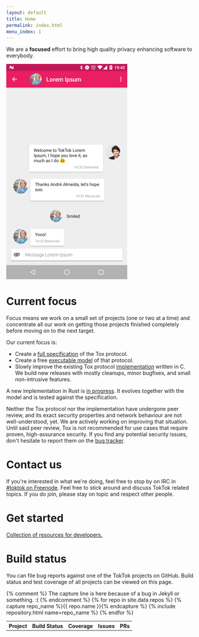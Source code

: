 ```yaml
---
layout: default
title: Home
permalink: index.html
menu_index: 1
---
```


We are a **focused** effort to bring high quality privacy enhancing software
to everybody.

![TokTok Android client](static/img/toktok/chat-small.png)

# Current focus

Focus means we work on a small set of projects (one or two at a time) and
concentrate all our work on getting those projects finished completely before
moving on to the next target.

Our current focus is:

-   Create a [full specification](spec.html) of the Tox protocol.
-   Create a free [executable model](https://github.com/TokTok/hs-toxcore) of
    that protocol.
-   Slowly improve the existing Tox protocol
    [implementation](https://github.com/TokTok/c-toxcore) written in C. We
    build new releases with mostly cleanups, minor bugfixes, and small
    non-intrusive features.

A new implementation in Rust is [in progress](https://github.com/zetok/tox).
It evolves together with the model and is tested against the specification.

Neither the Tox protocol nor the implementation have undergone peer review,
and its exact security properties and network behaviour are not
well-understood, yet. We are actively working on improving that situation.
Until said peer review, Tox is not recommended for use cases that require
proven, high-assurance security. If you find any potential security issues,
don't hesitate to report them on the [bug
tracker](https://github.com/TokTok/c-toxcore/issues).

# Contact us

If you're interested in what we're doing, feel free to stop by on IRC in
[#toktok on Freenode](irc://irc.freenode.net/#toktok). Feel free to stick
around and discuss TokTok related topics. If you do join, please stay on topic
and respect other people.

# Get started

[Collection of resources for developers.](get-started.html)

# Build status

You can file bug reports against one of the TokTok projects on GitHub. Build
status and test coverage of all projects can be viewed on this page.

<table>
  <tr>
    <th>Project</th>
    <th>Build Status</th>
    <th>Coverage</th>
    <th>Issues</th>
    <th>PRs</th>
  </tr>
  {% comment %}
  The capture line is here because of a bug in Jekyll or something. :(
  {% endcomment %}
  {% for repo in site.data.repos %}
  {% capture repo_name %}{{ repo.name }}{% endcapture %}
  {% include repository.html name=repo_name %}
  {% endfor %}
</table>
